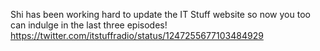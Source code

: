 Shi has been working hard to update the IT Stuff  website so now you too can indulge in the last three episodes! https://twitter.com/itstuffradio/status/1247255677103484929